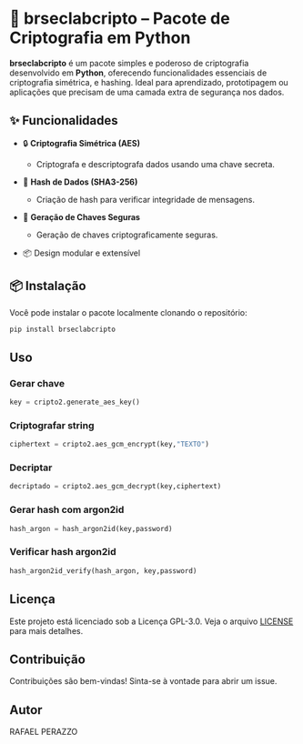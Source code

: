 # 🔐 brseclabcripto – Pacote de Criptografia em Python

**brseclabcripto** é um pacote simples e poderoso de criptografia desenvolvido em **Python**, oferecendo funcionalidades essenciais de criptografia simétrica, e hashing. Ideal para aprendizado, prototipagem ou aplicações que precisam de uma camada extra de segurança nos dados.

## ✨ Funcionalidades

- 🔒 **Criptografia Simétrica (AES)**
  - Criptografa e descriptografa dados usando uma chave secreta.
  
- 🧾 **Hash de Dados (SHA3-256)**
  - Criação de hash para verificar integridade de mensagens.

- 🔐 **Geração de Chaves Seguras**
  - Geração de chaves criptograficamente seguras.

- 📦 Design modular e extensível

## 📦 Instalação

Você pode instalar o pacote localmente clonando o repositório:

```bash
pip install brseclabcripto
```

## Uso

### Gerar chave

```python
key = cripto2.generate_aes_key()
```

### Criptografar string

```python
ciphertext = cripto2.aes_gcm_encrypt(key,"TEXTO")
```

### Decriptar

```python
decriptado = cripto2.aes_gcm_decrypt(key,ciphertext)
```

### Gerar hash com argon2id

```python
hash_argon = hash_argon2id(key,password)
```

### Verificar hash argon2id

```python
hash_argon2id_verify(hash_argon, key,password)
```

## Licença

Este projeto está licenciado sob a Licença GPL-3.0. Veja o arquivo [LICENSE](LICENSE) para mais detalhes.

## Contribuição

Contribuições são bem-vindas! Sinta-se à vontade para abrir um issue.

## Autor

RAFAEL PERAZZO
